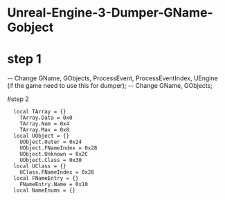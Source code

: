 # Unreal-Engine-3-Dumper-GName-Gobject

# step 1

-- Change GName, GObjects, ProcessEvent, ProcessEventIndex, UEngine (if the game need to use this for dumper);
-- Change GName, GObjects;

#step 2

```
  local TArray = {}
    TArray.Data = 0x0
    TArray.Num = 0x4
    TArray.Max = 0x8
  local UObject = {}
    UObject.Outer = 0x24
    UObject.FNameIndex = 0x28
    UObject.Unknown = 0x2C
    UObject.Class = 0x30
  local UClass = {}
    UClass.FNameIndex = 0x28
  local FNameEntry = {}
    FNameEntry.Name = 0x10
  local NameEnums = {} 
```
